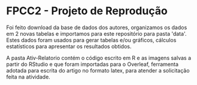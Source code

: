 # FPCC2 - Projeto de Reprodução

Foi feito download da base de dados dos autores, organizamos os dados em 2 novas tabelas e importamos para este repositório para pasta 'data'. Estes dados foram usados para gerar tabelas e/ou gráficos, cálculos estatísticos para apresentar os resultados obtidos.

A pasta Ativ-Relatorio contém o código escrito em R e as imagens salvas a partir do RStudio e que foram importadas para o Overleaf, ferramenta adotada para escrita do artigo no formato latex, para atender a solicitação feita na atividade.